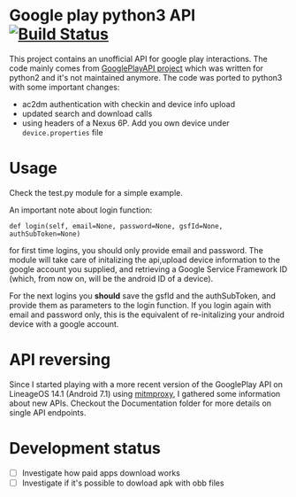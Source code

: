 # Google play python3 API [![Build Status](https://travis-ci.org/NoMore201/googleplay-api.svg?branch=master)](https://travis-ci.org/NoMore201/googleplay-api)

This project contains an unofficial API for google play interactions. The code mainly comes from
[GooglePlayAPI project](https://github.com/egirault/googleplay-api/) which was written for python2 and it's not
maintained anymore. The code was ported to python3 with some important changes:

* ac2dm authentication with checkin and device info upload
* updated search and download calls
* using headers of a Nexus 6P. Add you own device under `device.properties` file

# Usage
Check the test.py module for a simple example.

An important note about login function:
```
def login(self, email=None, password=None, gsfId=None, authSubToken=None)
```
for first time logins, you should only provide email and password.
The module will take care of initalizing the api,upload device information 
to the google account you supplied, and retrieving 
a Google Service Framework ID (which, from now on, will be the android ID of a device).

For the next logins you **should** save the gsfId and the authSubToken, and provide them as parameters to the login function. If you login again with email and password only, this is the equivalent of re-initalizing your android device with a google account.

# API reversing

Since I started playing with a more recent version of the GooglePlay API on LineageOS 14.1 (Android 7.1) using [mitmproxy](https://mitmproxy.org/), I gathered some information about new APIs.
Checkout the Documentation folder for more details on single API endpoints.

# Development status
- [ ] Investigate how paid apps download works
- [ ] Investigate if it's possible to dowload apk with obb files
